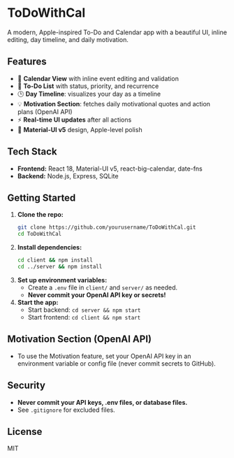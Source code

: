 # ToDoWithCal

A modern, Apple-inspired To-Do and Calendar app with a beautiful UI, inline editing, day timeline, and daily motivation.

## Features
- 📅 **Calendar View** with inline event editing and validation
- 📝 **To-Do List** with status, priority, and recurrence
- 🕒 **Day Timeline**: visualizes your day as a timeline
- 💡 **Motivation Section**: fetches daily motivational quotes and action plans (OpenAI API)
- ⚡ **Real-time UI updates** after all actions
- 🎨 **Material-UI v5** design, Apple-level polish

## Tech Stack
- **Frontend:** React 18, Material-UI v5, react-big-calendar, date-fns
- **Backend:** Node.js, Express, SQLite

## Getting Started

1. **Clone the repo:**
   ```sh
   git clone https://github.com/yourusername/ToDoWithCal.git
   cd ToDoWithCal
   ```
2. **Install dependencies:**
   ```sh
   cd client && npm install
   cd ../server && npm install
   ```
3. **Set up environment variables:**
   - Create a `.env` file in `client/` and `server/` as needed.
   - **Never commit your OpenAI API key or secrets!**
4. **Start the app:**
   - Start backend: `cd server && npm start`
   - Start frontend: `cd client && npm start`

## Motivation Section (OpenAI API)
- To use the Motivation feature, set your OpenAI API key in an environment variable or config file (never commit secrets to GitHub).

## Security
- **Never commit your API keys, .env files, or database files.**
- See `.gitignore` for excluded files.

## License
MIT
